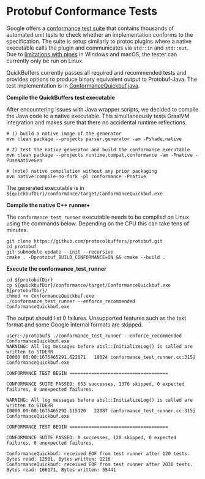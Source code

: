 # Protobuf Conformance Tests
  
Google offers a [conformance test suite](https://github.com/protocolbuffers/protobuf/blob/main/conformance/README.md) that contains thousands of automated unit tests to check whether an implementation conforms to the specification. The suite is setup similarly to protoc plugins where a native executable calls the plugin and communicates via `std::in` and `std::out`. Due to [limitations with pipes](https://github.com/protocolbuffers/protobuf/blob/main/conformance/conformance.proto#L38-L55) in Windows and macOS, the tester can currently only be run on Linux.

QuickBuffers currently passes all required and recommended tests and provides options to produce binary equivalent output to Protobuf-Java. The test implementation is in [ConformanceQuickbuf.java](src/main/java/us/hebi/quickbuf/conformance/ConformanceQuickbuf.java).

**Compile the QuickBuffers test executable**

After encountering issues with Java wrapper scripts, we decided to compile the Java code to a native executable. This simultaneously tests GraalVM integration and makes sure that there no accidental runtime reflections. 

```shell
# 1) build a native image of the generator
mvn clean package --projects parser,generator -am -Pshade,native

# 2) test the native generator and build the conformance executable
mvn clean package --projects runtime,compat,conformance -am -Pnative -PuseNativeGen

# (note) native compilation without any prior packaging
mvn native:compile-no-fork -pl conformance -Pnative
```

The generated executable is in `${quickbufDir}/conformance/target/ConformanceQuickbuf.exe`

**Compile the native C++ runner+**

The `conformance_test_runner` executable needs to be compiled on Linux using the commands below. Depending on the CPU this can take tens of minutes.

```shell
git clone https://github.com/protocolbuffers/protobuf.git
cd protobuf
git submodule update --init --recursive
cmake . -Dprotobuf_BUILD_CONFORMANCE=ON && cmake --build .
```

**Execute the conformance_test_runner**

```shell
cd ${protobufDir}
cp ${quickbufDir}/conformance/target/ConformanceQuickbuf.exe ${protobufDir}/
chmod +x ConformanceQuickbuf.exe
./conformance_test_runner --enforce_recommended ConformanceQuickbuf.exe
```

The output should list 0 failures. Unsupported features such as the text format and some Google internal formats are skipped.

```text
user:~/protobuf$ ./conformance_test_runner --enforce_recommended ConformanceQuickbuf.exe
WARNING: All log messages before absl::InitializeLog() is called are written to STDERR
I0000 00:00:1675465291.622071   18024 conformance_test_runner.cc:315] ConformanceQuickbuf.exe

CONFORMANCE TEST BEGIN ====================================

CONFORMANCE SUITE PASSED: 653 successes, 1376 skipped, 0 expected failures, 0 unexpected failures.

WARNING: All log messages before absl::InitializeLog() is called are written to STDERR
I0000 00:00:1675465292.115120   22087 conformance_test_runner.cc:315] ConformanceQuickbuf.exe

CONFORMANCE TEST BEGIN ====================================

CONFORMANCE SUITE PASSED: 0 successes, 120 skipped, 0 expected failures, 0 unexpected failures.

ConformanceQuickbuf: received EOF from test runner after 120 tests. Bytes read: 12581, Bytes written: 1216
ConformanceQuickbuf: received EOF from test runner after 2030 tests. Bytes read: 166171, Bytes written: 55441
```